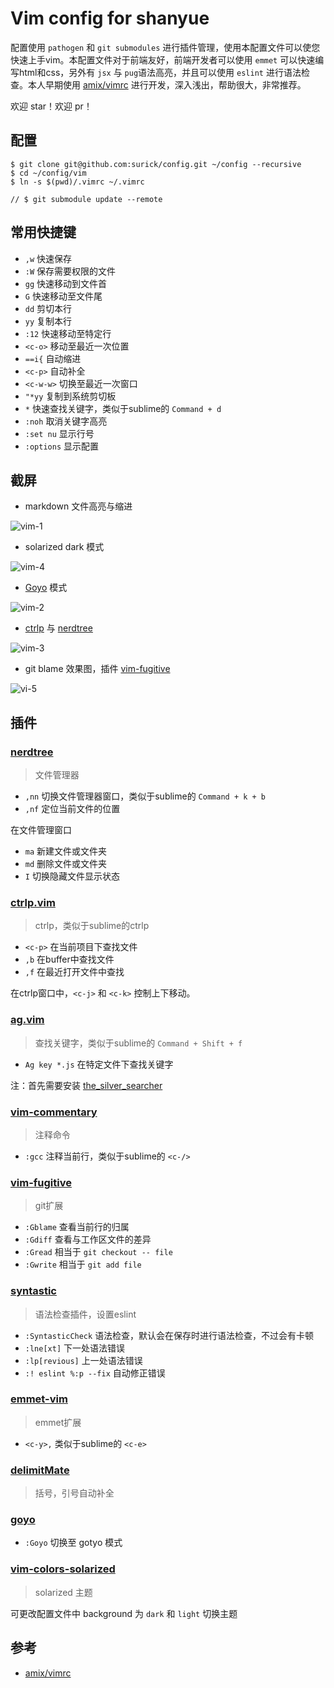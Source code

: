# Vim config for shanyue

配置使用 `pathogen` 和 `git submodules` 进行插件管理，使用本配置文件可以使您快速上手vim。本配置文件对于前端友好，前端开发者可以使用 `emmet` 可以快速编写html和css，另外有 `jsx` 与 `pug`语法高亮，并且可以使用 `eslint` 进行语法检查。本人早期使用 [amix/vimrc](https://github.com/amix/vimrc) 进行开发，深入浅出，帮助很大，非常推荐。

欢迎 star！欢迎 pr！

## 配置

```
$ git clone git@github.com:surick/config.git ~/config --recursive
$ cd ~/config/vim
$ ln -s $(pwd)/.vimrc ~/.vimrc

// $ git submodule update --remote
```

## 常用快捷键

+ `,w` 快速保存
+ `:W` 保存需要权限的文件
+ `gg` 快速移动到文件首
+ `G` 快速移动至文件尾
+ `dd` 剪切本行
+ `yy` 复制本行
+ `:12` 快速移动至特定行
+ `<c-o>` 移动至最近一次位置
+ `==i{` 自动缩进
+ `<c-p>` 自动补全
+ `<c-w-w>` 切换至最近一次窗口
+ `"*yy` 复制到系统剪切板
+ `*` 快速查找关键字，类似于sublime的 `Command + d`
+ `:noh` 取消关键字高亮
+ `:set nu` 显示行号
+ `:options` 显示配置

## 截屏
+ markdown 文件高亮与缩进

![vim-1](https://raw.githubusercontent.com/shfshanyue/vim-config/master/screenshots/vim-1.png)

+ solarized dark 模式

![vim-4](https://raw.githubusercontent.com/shfshanyue/vim-config/master/screenshots/vim-4.png)

+ [Goyo](https://github.com/junegunn/goyo.vim) 模式

![vim-2](https://raw.githubusercontent.com/shfshanyue/vim-config/master/screenshots/vim-2.png)

+ [ctrlp](https://github.com/kien/ctrlp.vim) 与 [nerdtree](https://github.com/scrooloose/nerdtree)

![vim-3](https://raw.githubusercontent.com/shfshanyue/vim-config/master/screenshots/vim-3.png)

+ git blame 效果图，插件 [vim-fugitive](https://github.com/tpope/vim-fugitive)

![vi-5](https://raw.githubusercontent.com/shfshanyue/vim-config/master/screenshots/vim-5.png)

## 插件

### [nerdtree](https://github.com/scrooloose/nerdtree)
> 文件管理器

+ `,nn` 切换文件管理器窗口，类似于sublime的 `Command + k + b`
+ `,nf` 定位当前文件的位置

在文件管理窗口

+ `ma` 新建文件或文件夹
+ `md` 删除文件或文件夹
+ `I` 切换隐藏文件显示状态

### [ctrlp.vim](https://github.com/kien/ctrlp.vim)
> ctrlp，类似于sublime的ctrlp

+ `<c-p>` 在当前项目下查找文件
+ `,b` 在buffer中查找文件
+ `,f` 在最近打开文件中查找

在ctrlp窗口中，`<c-j>` 和 `<c-k>` 控制上下移动。

### [ag.vim](https://github.com/rking/ag.vim)
> 查找关键字，类似于sublime的 `Command + Shift + f`

+ `Ag key *.js` 在特定文件下查找关键字

注：首先需要安装 [the_silver_searcher](https://github.com/ggreer/the_silver_searcher)

### [vim-commentary](https://github.com/tpope/vim-commentary)
> 注释命令

+ `:gcc` 注释当前行，类似于sublime的 `<c-/>`

### [vim-fugitive](https://github.com/tpope/vim-fugitive)
> git扩展

+ `:Gblame` 查看当前行的归属
+ `:Gdiff` 查看与工作区文件的差异
+ `:Gread` 相当于 `git checkout -- file`
+ `:Gwrite` 相当于 `git add file`

### [syntastic](https://github.com/vim-syntastic/syntastic)
> 语法检查插件，设置eslint

+ `:SyntasticCheck` 语法检查，默认会在保存时进行语法检查，不过会有卡顿
+ `:lne[xt]` 下一处语法错误
+ `:lp[revious]` 上一处语法错误
+ `:! eslint %:p --fix` 自动修正错误

### [emmet-vim](https://github.com/mattn/emmet-vim)
> emmet扩展

+ `<c-y>,` 类似于sublime的 `<c-e>`

### [delimitMate](https://github.com/Raimondi/delimitMate)
> 括号，引号自动补全

### [goyo](https://github.com/junegunn/goyo.vim)

+ `:Goyo` 切换至 gotyo 模式

### [vim-colors-solarized](https://github.com/altercation/vim-colors-solarized)
> solarized 主题

可更改配置文件中 background 为 `dark` 和 `light` 切换主题

## 参考

+ [amix/vimrc](https://github.com/amix/vimrc)